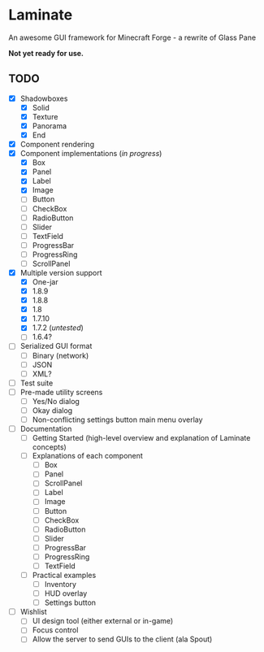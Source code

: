 # Laminate
An awesome GUI framework for Minecraft Forge - a rewrite of Glass Pane


**Not yet ready for use.**

## TODO
- [x] Shadowboxes
  - [x] Solid
  - [x] Texture
  - [x] Panorama
  - [x] End
- [x] Component rendering
- [x] Component implementations (*in progress*)
  - [x] Box
  - [x] Panel
  - [x] Label
  - [x] Image
  - [ ] Button
  - [ ] CheckBox
  - [ ] RadioButton
  - [ ] Slider
  - [ ] TextField
  - [ ] ProgressBar
  - [ ] ProgressRing
  - [ ] ScrollPanel
- [x] Multiple version support
  - [x] One-jar
  - [x] 1.8.9
  - [x] 1.8.8
  - [x] 1.8
  - [x] 1.7.10
  - [x] 1.7.2 (*untested*)
  - [ ] 1.6.4?
- [ ] Serialized GUI format
  - [ ] Binary (network)
  - [ ] JSON
  - [ ] XML?
- [ ] Test suite
- [ ] Pre-made utility screens
  - [ ] Yes/No dialog
  - [ ] Okay dialog
  - [ ] Non-conflicting settings button main menu overlay
- [ ] Documentation
  - [ ] Getting Started (high-level overview and explanation of Laminate concepts)
  - [ ] Explanations of each component
    - [ ] Box
    - [ ] Panel
    - [ ] ScrollPanel
    - [ ] Label
    - [ ] Image
    - [ ] Button
    - [ ] CheckBox
    - [ ] RadioButton
    - [ ] Slider
    - [ ] ProgressBar
    - [ ] ProgressRing
    - [ ] TextField
  - [ ] Practical examples
    - [ ] Inventory
    - [ ] HUD overlay
    - [ ] Settings button
- [ ] Wishlist
  - [ ] UI design tool (either external or in-game)
  - [ ] Focus control
  - [ ] Allow the server to send GUIs to the client (ala Spout)